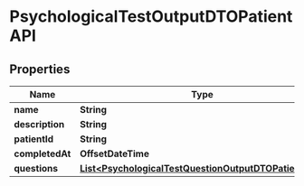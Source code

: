 

# PsychologicalTestOutputDTOPatientAPI


## Properties

| Name | Type | Description | Notes |
|------------ | ------------- | ------------- | -------------|
|**name** | **String** |  |  [optional] |
|**description** | **String** |  |  [optional] |
|**patientId** | **String** |  |  [optional] |
|**completedAt** | **OffsetDateTime** |  |  [optional] |
|**questions** | [**List&lt;PsychologicalTestQuestionOutputDTOPatientAPI&gt;**](PsychologicalTestQuestionOutputDTOPatientAPI.md) |  |  [optional] |



